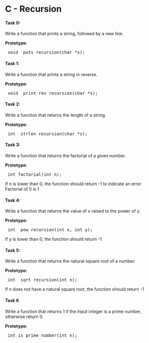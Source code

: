 <h1>C - Recursion </h1>

<h4>Task 0: </h4>
Write a function that prints a string, followed by a new line.

<b>Prototype:</b><pre> void _puts_recursion(char *s);</pre>

<h4>Task 1:</h4>
Write a function that prints a string in reverse.

<b>Prototype:</b><pre> void _print_rev_recursion(char *s);</pre>

<h4>Task 2:</h4>
Write a function that returns the length of a string.

<b>Prototype:</b><pre> int _strlen_recursion(char *s);</pre>

<h4>Task 3:</h4>
Write a function that returns the factorial of a given number.

<b>Prototype:</b><pre> int factorial(int n);</pre>
If n is lower than 0, the function should return -1 to indicate an error
Factorial of 0 is 1

<h4>Task 4:</h4>
Write a function that returns the value of x raised to the power of y.

<b>Prototype:</b><pre> int _pow_recursion(int x, int y);</pre>
If y is lower than 0, the function should return -1

<h4>Task 5:</h4>
Write a function that returns the natural square root of a number.

<b>Prototype:</b><pre> int _sqrt_recursion(int n);</pre>
If n does not have a natural square root, the function should return -1

<h4>Task 6</h4>
Write a function that returns 1 if the input integer is a prime number, otherwise return 0.

<b>Prototype:</b><pre> int is_prime_number(int n);</pre>
